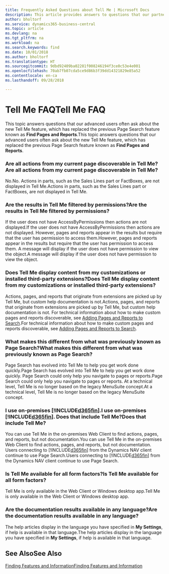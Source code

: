 ```yaml
---
title: Frequently Asked Questions about Tell Me | Microsoft Docs
description: This article provides answers to questions that our partners and customers often ask about Tell Me.
author: bholtorf
ms.service: dynamics365-business-central
ms.topic: article
ms.devlang: na
ms.tgt_pltfrm: na
ms.workload: na
ms.search.keywords: find
ms.date: 10/01/2018
ms.author: bholtorf
ms.translationtype: HT
ms.sourcegitcommit: 9dbd92409ba02281f008246194f3ce0c53e4e001
ms.openlocfilehash: 70ab7fb07cda5ce9d86b3f39dd14321829e85a52
ms.contentlocale: en-ca
ms.lasthandoff: 09/28/2018

---
```

# <a name="tell-me-faq"></a><span data-ttu-id="b25fe-103">Tell Me FAQ</span><span class="sxs-lookup"><span data-stu-id="b25fe-103">Tell Me FAQ</span></span>
<span data-ttu-id="b25fe-104">This topic answers questions that our advanced users often ask about the new Tell Me feature, which has replaced the previous Page Search feature known as **Find Pages and Reports**.</span><span class="sxs-lookup"><span data-stu-id="b25fe-104">This topic answers questions that our advanced users often ask about the new Tell Me feature, which has replaced the previous Page Search feature known as **Find Pages and Reports**.</span></span>

### <a name="are-all-actions-from-my-current-page-discoverable-in-tell-me"></a><span data-ttu-id="b25fe-105">Are all actions from my current page discoverable in Tell Me?</span><span class="sxs-lookup"><span data-stu-id="b25fe-105">Are all actions from my current page discoverable in Tell Me?</span></span>
<span data-ttu-id="b25fe-106">No.</span><span class="sxs-lookup"><span data-stu-id="b25fe-106">No.</span></span> <span data-ttu-id="b25fe-107">Actions in parts, such as the Sales Lines part or FactBoxes, are not displayed in Tell Me.</span><span class="sxs-lookup"><span data-stu-id="b25fe-107">Actions in parts, such as the Sales Lines part or FactBoxes, are not displayed in Tell Me.</span></span>

### <a name="are-the-results-in-tell-me-filtered-by-permissions"></a><span data-ttu-id="b25fe-108">Are the results in Tell Me filtered by permissions?</span><span class="sxs-lookup"><span data-stu-id="b25fe-108">Are the results in Tell Me filtered by permissions?</span></span>
<span data-ttu-id="b25fe-109">If the user does not have AccessByPermissions then actions are not displayed.</span><span class="sxs-lookup"><span data-stu-id="b25fe-109">If the user does not have AccessByPermissions then actions are not displayed.</span></span> <span data-ttu-id="b25fe-110">However, pages and reports appear in the results but require that the user has permission to access them.</span><span class="sxs-lookup"><span data-stu-id="b25fe-110">However, pages and reports appear in the results but require that the user has permission to access them.</span></span> <span data-ttu-id="b25fe-111">A message will display if the user does not have permission to view the object.</span><span class="sxs-lookup"><span data-stu-id="b25fe-111">A message will display if the user does not have permission to view the object.</span></span>

### <a name="does-tell-me-display-content-from-my-customizations-or-installed-third-party-extensions"></a><span data-ttu-id="b25fe-112">Does Tell Me display content from my customizations or installed third-party extensions?</span><span class="sxs-lookup"><span data-stu-id="b25fe-112">Does Tell Me display content from my customizations or installed third-party extensions?</span></span>
<span data-ttu-id="b25fe-113">Actions, pages, and reports that originate from extensions are picked up by Tell Me, but custom help documentation is not.</span><span class="sxs-lookup"><span data-stu-id="b25fe-113">Actions, pages, and reports that originate from extensions are picked up by Tell Me, but custom help documentation is not.</span></span> <span data-ttu-id="b25fe-114">For technical information about how to make custom pages and reports discoverable, see [Adding Pages and Reports to Search](/dynamics365/business-central/dev-itpro/developer/devenv-al-menusuite-functionality).</span><span class="sxs-lookup"><span data-stu-id="b25fe-114">For technical information about how to make custom pages and reports discoverable, see [Adding Pages and Reports to Search](/dynamics365/business-central/dev-itpro/developer/devenv-al-menusuite-functionality).</span></span>

### <a name="what-makes-this-different-from-what-was-previously-known-as-page-search"></a><span data-ttu-id="b25fe-115">What makes this different from what was previously known as Page Search?</span><span class="sxs-lookup"><span data-stu-id="b25fe-115">What makes this different from what was previously known as Page Search?</span></span>
<span data-ttu-id="b25fe-116">Page Search has evolved into Tell Me to help you get work done quickly.</span><span class="sxs-lookup"><span data-stu-id="b25fe-116">Page Search has evolved into Tell Me to help you get work done quickly.</span></span> <span data-ttu-id="b25fe-117">Page Search could only help you navigate to pages or reports.</span><span class="sxs-lookup"><span data-stu-id="b25fe-117">Page Search could only help you navigate to pages or reports.</span></span> <span data-ttu-id="b25fe-118">At a technical level, Tell Me is no longer based on the legacy MenuSuite concept.</span><span class="sxs-lookup"><span data-stu-id="b25fe-118">At a technical level, Tell Me is no longer based on the legacy MenuSuite concept.</span></span>

### <a name="i-use-on-premises-included365finincludesd365finmdmd-does-that-include-tell-me"></a><span data-ttu-id="b25fe-119">I use on-premises [!INCLUDE[d365fin](includes/d365fin_md.md)].</span><span class="sxs-lookup"><span data-stu-id="b25fe-119">I use on-premises [!INCLUDE[d365fin](includes/d365fin_md.md)].</span></span> <span data-ttu-id="b25fe-120">Does that include Tell Me?</span><span class="sxs-lookup"><span data-stu-id="b25fe-120">Does that include Tell Me?</span></span>
<span data-ttu-id="b25fe-121">You can use Tell Me in the on-premises Web Client to find actions, pages, and reports, but not documentation.</span><span class="sxs-lookup"><span data-stu-id="b25fe-121">You can use Tell Me in the on-premises Web Client to find actions, pages, and reports, but not documentation.</span></span> <span data-ttu-id="b25fe-122">Users connecting to [!INCLUDE[d365fin](includes/d365fin_md.md)] from the Dynamics NAV client continue to use Page Search.</span><span class="sxs-lookup"><span data-stu-id="b25fe-122">Users connecting to [!INCLUDE[d365fin](includes/d365fin_md.md)] from the Dynamics NAV client continue to use Page Search.</span></span>

### <a name="is-tell-me-available-for-all-form-factors"></a><span data-ttu-id="b25fe-123">Is Tell Me available for all form factors?</span><span class="sxs-lookup"><span data-stu-id="b25fe-123">Is Tell Me available for all form factors?</span></span>
<span data-ttu-id="b25fe-124">Tell Me is only available in the Web Client or Windows desktop app.</span><span class="sxs-lookup"><span data-stu-id="b25fe-124">Tell Me is only available in the Web Client or Windows desktop app.</span></span>

### <a name="are-the-documentation-results-available-in-any-language"></a><span data-ttu-id="b25fe-125">Are the documentation results available in any language?</span><span class="sxs-lookup"><span data-stu-id="b25fe-125">Are the documentation results available in any language?</span></span>
<span data-ttu-id="b25fe-126">The help articles display in the language you have specified in **My Settings**, if help is available in that language.</span><span class="sxs-lookup"><span data-stu-id="b25fe-126">The help articles display in the language you have specified in **My Settings**, if help is available in that language.</span></span>

## <a name="see-also"></a><span data-ttu-id="b25fe-127">See Also</span><span class="sxs-lookup"><span data-stu-id="b25fe-127">See Also</span></span>  
[<span data-ttu-id="b25fe-128">Finding Features and Information</span><span class="sxs-lookup"><span data-stu-id="b25fe-128">Finding Features and Information</span></span>](ui-search.md)

